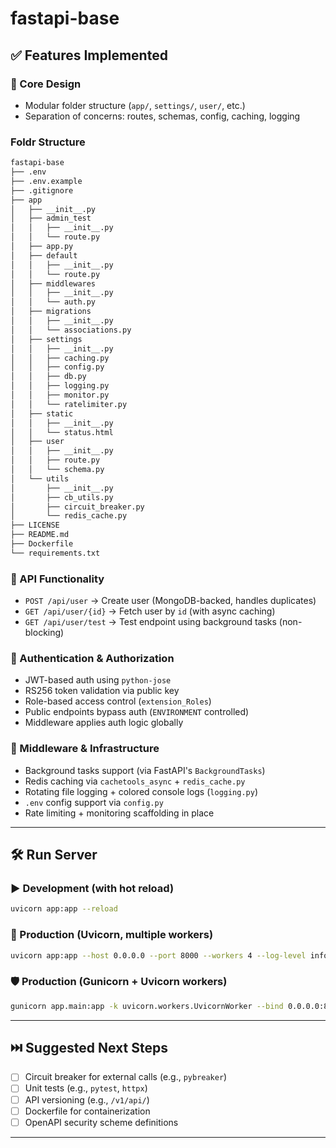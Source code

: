 # fastapi-base

## ✅ Features Implemented

### 🧠 Core Design
- Modular folder structure (`app/`, `settings/`, `user/`, etc.)
- Separation of concerns: routes, schemas, config, caching, logging

### Foldr Structure
```bash
fastapi-base
├── .env
├── .env.example
├── .gitignore
├── app
│   ├── __init__.py
│   ├── admin_test
│   │   ├── __init__.py
│   │   └── route.py
│   ├── app.py
│   ├── default
│   │   ├── __init__.py
│   │   └── route.py
│   ├── middlewares
│   │   ├── __init__.py
│   │   └── auth.py
│   ├── migrations
│   │   ├── __init__.py
│   │   └── associations.py
│   ├── settings
│   │   ├── __init__.py
│   │   ├── caching.py
│   │   ├── config.py
│   │   ├── db.py
│   │   ├── logging.py
│   │   ├── monitor.py
│   │   └── ratelimiter.py
│   ├── static
│   │   ├── __init__.py
│   │   └── status.html
│   ├── user
│   │   ├── __init__.py
│   │   ├── route.py
│   │   └── schema.py
│   └── utils
│       ├── __init__.py
│       ├── cb_utils.py
│       ├── circuit_breaker.py
│       └── redis_cache.py
├── LICENSE
├── README.md
├── Dockerfile
└── requirements.txt
```

### 🧾 API Functionality
- `POST /api/user` → Create user (MongoDB-backed, handles duplicates)
- `GET /api/user/{id}` → Fetch user by `id` (with async caching)
- `GET /api/user/test` → Test endpoint using background tasks (non-blocking)

### 🔐 Authentication & Authorization
- JWT-based auth using `python-jose`
- RS256 token validation via public key
- Role-based access control (`extension_Roles`)
- Public endpoints bypass auth (`ENVIRONMENT` controlled)
- Middleware applies auth logic globally

### 🧱 Middleware & Infrastructure
- Background tasks support (via FastAPI's `BackgroundTasks`)
- Redis caching via `cachetools_async` + `redis_cache.py`
- Rotating file logging + colored console logs (`logging.py`)
- `.env` config support via `config.py`
- Rate limiting + monitoring scaffolding in place

---

## 🛠 Run Server

### ▶️ Development (with hot reload)

```bash
uvicorn app:app --reload
```

### 🔐 Production (Uvicorn, multiple workers)

```bash
uvicorn app:app --host 0.0.0.0 --port 8000 --workers 4 --log-level info
```

### 🛡 Production (Gunicorn + Uvicorn workers)

```bash
gunicorn app.main:app -k uvicorn.workers.UvicornWorker --bind 0.0.0.0:8000 --workers 4
```

---

## ⏭️ Suggested Next Steps

- [ ] Circuit breaker for external calls (e.g., `pybreaker`)
- [ ] Unit tests (e.g., `pytest`, `httpx`)
- [ ] API versioning (e.g., `/v1/api/`)
- [ ] Dockerfile for containerization
- [ ] OpenAPI security scheme definitions

---
